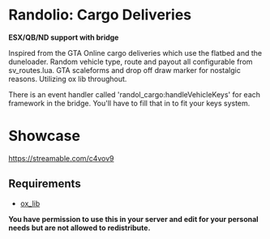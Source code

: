 # Randolio: Cargo Deliveries

**ESX/QB/ND support with bridge**

Inspired from the GTA Online cargo deliveries which use the flatbed and the duneloader. Random vehicle type, route and payout all configurable from sv_routes.lua.
GTA scaleforms and drop off draw marker for nostalgic reasons. Utilizing ox lib throughout.

There is an event handler called 'randol_cargo:handleVehicleKeys' for each framework in the bridge. You'll have to fill that in to fit your keys system.

# Showcase
https://streamable.com/c4vov9

## Requirements

* [ox_lib](https://github.com/overextended/ox_lib/releases/tag/v3.16.2)

**You have permission to use this in your server and edit for your personal needs but are not allowed to redistribute.**
